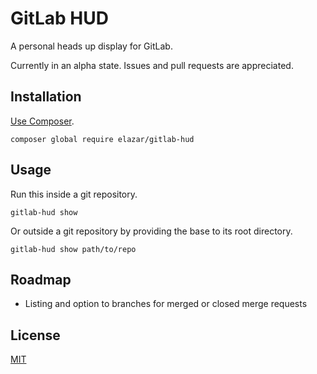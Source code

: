 # GitLab HUD

A personal heads up display for GitLab.

Currently in an alpha state. Issues and pull requests are appreciated.

## Installation

[Use Composer](http://getcomposer.org/).

```
composer global require elazar/gitlab-hud
```

## Usage

Run this inside a git repository.

```
gitlab-hud show
```

Or outside a git repository by providing the base to its root directory.

```
gitlab-hud show path/to/repo
```

## Roadmap

* Listing and option to branches for merged or closed merge requests

## License

[MIT](https://en.wikipedia.org/wiki/MIT_License)
